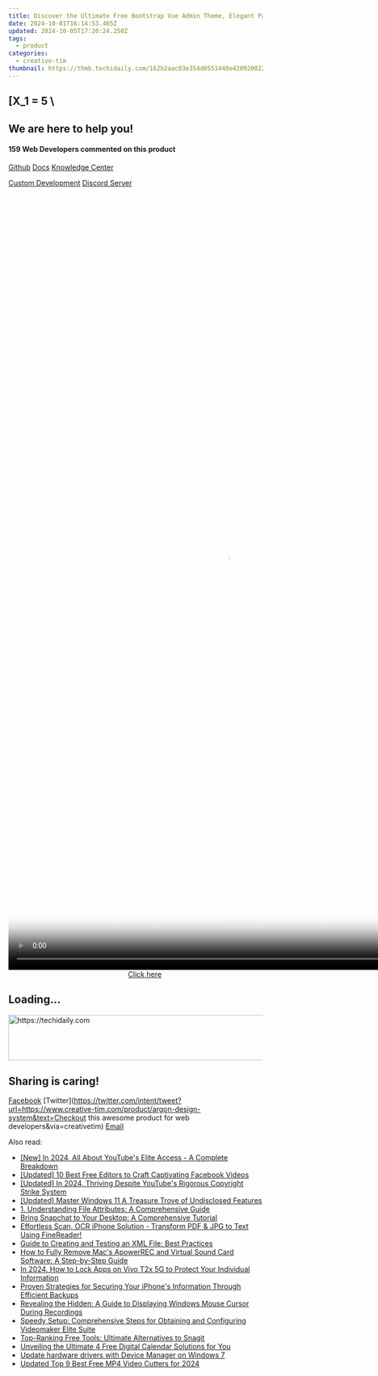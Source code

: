 ```yaml
---
title: Discover the Ultimate Free Bootstrap Vue Admin Theme, Elegant Paper Style by Creative Tim
date: 2024-10-01T16:14:53.465Z
updated: 2024-10-05T17:20:24.250Z
tags:
  - product
categories:
  - creative-tim
thumbnail: https://thmb.techidaily.com/162b2aac03e354d0551440e420920822fdecda6764b32f863c3da9da1ce561fb.jpg
---
```


## \[X_1 = 5 \

## We are here to help you!

#### 159 Web Developers commented on this product

[Github](https://github.com/creativetimofficial/argon-design-system) [Docs](https://tools.techidaily.com/creative-tim/products/) [Knowledge Center](https://tools.techidaily.com/creative-tim/products/) 

[Custom Development](https://tools.techidaily.com/creative-tim/products/) [Discord Server](https://discord.com/invite/FhCJCaHdQa) 

<!-- affiliate ads begin -->
<span id="2135471">
					<video width="864" height="1536" style="cursor:pointer"
           poster="//a.impactradius-go.com/display-clicktoplayimage/2135471.png"
           onclick="if(!this.playClicked){this.play();this.setAttribute('controls',true);this.playClicked=true;}">
	   <source src="//a.impactradius-go.com/display-ad/18498-2135471">
	   <img src="//a.impactradius-go.com/display-clicktoplayimage/2135471.png" style="border: none; height: 100%; width: 100%; object-fit: contain">
	</video>
	<div style="width:540px;text-align:center"><a href="javascript:window.open(decodeURIComponent('https%3A%2F%2Funicoeye.pxf.io%2Fc%2F5597632%2F2135471%2F18498'), '_blank');void(0);">Click here</a></div>
</span>
<img height="0" width="0" src="https://imp.pxf.io/i/5597632/2135471/18498" style="position:absolute;visibility:hidden;" border="0" />
<!-- affiliate ads end -->

## Loading...

<!-- affiliate ads begin -->
<a href="https://bluetties.sjv.io/c/5597632/2141687/17094" target="_top" id="2141687">
  <img src="//a.impactradius-go.com/display-ad/17094-2141687" border="0" alt="https://techidaily.com" width="728" height="90"/>
</a>
<img height="0" width="0" src="https://bluetties.sjv.io/i/5597632/2141687/17094" style="position:absolute;visibility:hidden;" border="0" />
<!-- affiliate ads end -->

## Sharing is caring!

[Facebook](https://www.facebook.com/sharer/sharer.php?u=https://www.creative-tim.com/product/argon-design-system?src=sdkpreparse) [Twitter](https://twitter.com/intent/tweet?url=https://www.creative-tim.com/product/argon-design-system&text=Checkout this awesome product for web developers&via=creativetim) [Email](https://tools.techidaily.com/creative-tim/products/)

<ins class="adsbygoogle"
     style="display:block"
     data-ad-format="autorelaxed"
     data-ad-client="ca-pub-7571918770474297"
     data-ad-slot="1223367746"></ins>

<ins class="adsbygoogle"
     style="display:block"
     data-ad-client="ca-pub-7571918770474297"
     data-ad-slot="8358498916"
     data-ad-format="auto"
     data-full-width-responsive="true"></ins>

<span class="atpl-alsoreadstyle">Also read:</span>
<div><ul>
<li><a href="https://youtube-lab.techidaily.com/n-2024-all-about-youtubes-elite-access-a-complete-breakdown/"><u>[New] In 2024, All About YouTube's Elite Access - A Complete Breakdown</u></a></li>
<li><a href="https://facebook-clips.techidaily.com/updated-10-best-free-editors-to-craft-captivating-facebook-videos/"><u>[Updated] 10 Best Free Editors to Craft Captivating Facebook Videos</u></a></li>
<li><a href="https://youtube-lab.techidaily.com/ed-in-2024-thriving-despite-youtubes-rigorous-copyright-strike-system/"><u>[Updated] In 2024, Thriving Despite YouTube's Rigorous Copyright Strike System</u></a></li>
<li><a href="https://extra-approaches.techidaily.com/updated-master-windows-11-a-treasure-trove-of-undisclosed-features/"><u>[Updated] Master Windows 11 A Treasure Trove of Undisclosed Features</u></a></li>
<li><a href="https://fox-zaraz.techidaily.com/1-understanding-file-attributes-a-comprehensive-guide/"><u>1. Understanding File Attributes: A Comprehensive Guide</u></a></li>
<li><a href="https://fox-zaraz.techidaily.com/bring-snapchat-to-your-desktop-a-comprehensive-tutorial/"><u>Bring Snapchat to Your Desktop: A Comprehensive Tutorial</u></a></li>
<li><a href="https://techidaily.com/effortless-scan-ocr-iphone-solution-transform-pdf-and-jpg-to-text-using-finereader/"><u>Effortless Scan, OCR iPhone Solution - Transform PDF & JPG to Text Using FineReader!</u></a></li>
<li><a href="https://fox-zaraz.techidaily.com/guide-to-creating-and-testing-an-xml-file-best-practices/"><u>Guide to Creating and Testing an XML File: Best Practices</u></a></li>
<li><a href="https://fox-zaraz.techidaily.com/how-to-fully-remove-macs-apowerrec-and-virtual-sound-card-software-a-step-by-step-guide/"><u>How to Fully Remove Mac's ApowerREC and Virtual Sound Card Software: A Step-by-Step Guide</u></a></li>
<li><a href="https://android-unlock.techidaily.com/in-2024-how-to-lock-apps-on-vivo-t2x-5g-to-protect-your-individual-information-by-drfone-android/"><u>In 2024, How to Lock Apps on Vivo T2x 5G to Protect Your Individual Information</u></a></li>
<li><a href="https://fox-zaraz.techidaily.com/proven-strategies-for-securing-your-iphones-information-through-efficient-backups/"><u>Proven Strategies for Securing Your iPhone's Information Through Efficient Backups</u></a></li>
<li><a href="https://fox-zaraz.techidaily.com/revealing-the-hidden-a-guide-to-displaying-windows-mouse-cursor-during-recordings/"><u>Revealing the Hidden: A Guide to Displaying Windows Mouse Cursor During Recordings</u></a></li>
<li><a href="https://fox-zaraz.techidaily.com/speedy-setup-comprehensive-steps-for-obtaining-and-configuring-videomaker-elite-suite/"><u>Speedy Setup: Comprehensive Steps for Obtaining and Configuring Videomaker Elite Suite</u></a></li>
<li><a href="https://fox-zaraz.techidaily.com/top-ranking-free-tools-ultimate-alternatives-to-snagit/"><u>Top-Ranking Free Tools: Ultimate Alternatives to Snagit</u></a></li>
<li><a href="https://techtrends.techidaily.com/unveiling-the-ultimate-4-free-digital-calendar-solutions-for-you/"><u>Unveiling the Ultimate 4 Free Digital Calendar Solutions for You</u></a></li>
<li><a href="https://techidaily.com/update-hardware-drivers-with-device-manager-on-windows-7-by-drivereasy-guide/"><u>Update hardware drivers with Device Manager on Windows 7</u></a></li>
<li><a href="https://smart-video-creator.techidaily.com/updated-top-9-best-free-mp4-video-cutters-for-2024/"><u>Updated Top 9 Best Free MP4 Video Cutters for 2024</u></a></li>
</ul></div>


